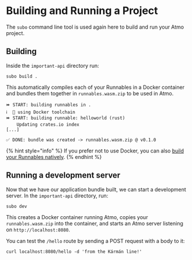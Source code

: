 # Building and Running a Project

The `subo` command line tool is used again here to build and run your Atmo project.

## Building

Inside the `important-api` directory run: 

```
subo build .
```

This automatically compiles each of your Runnables in a Docker container and bundles them together in `runnables.wasm.zip` to be used in Atmo. 

```
⏩ START: building runnables in .
ℹ️  🐳 using Docker toolchain
⏩ START: building runnable: helloworld (rust)
    Updating crates.io index
[...]

✅ DONE: bundle was created -> runnables.wasm.zip @ v0.1.0
```

{% hint style="info" %}
If you prefer not to use Docker, you can also [build your Runnables natively](https://github.com/suborbital/subo/blob/main/docs/get-started.md#building-without-docker).
{% endhint %}

## Running a development server

Now that we have our application bundle built, we can start a development server. In the `important-api` directory, run:

```
subo dev
```

This creates a Docker container running Atmo, copies your `runnables.wasm.zip` into the container, and starts an Atmo server listening on `http://localhost:8080`.

You can test the `/hello` route by sending a POST request with a body to it:

```
curl localhost:8080/hello -d 'from the Kármán line!'
```
